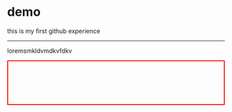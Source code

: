 # demo
this is my first github experience
<hr>
<p> loremsmkldvmdkvfdkv</p>
<div style="height: 100px; border: 2px solid red; "> </div>
